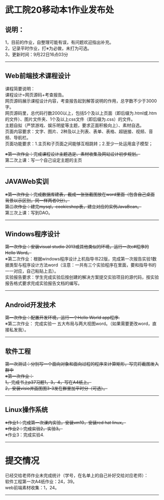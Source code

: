 # 武工院20移动本1作业发布处
## 说明：
1，目前的作业，自整理可能有误，有问题欢迎指出补充。   
2，记录平时作业，打※为必做，未打为可选。        
3，更新时间：9月22日16点03分   
         
***
## Web前端技术课程设计   
课程简要说明：    
课程设计=网页源码+考查报告。    
网页源码展示课程设计内容，考查报告起到解答说明的作用，总字数不少于3000字。    
网页源码里，总代码行数2000以上，包括5个及以上页面（即后缀为.html或.htm的文件）、图片文件夹、1个及以上css文件（即后缀为.css）的文件。    
主题自拟（严禁游戏、娱乐明星等主题，要求正面积极向上）、素材自选。    
页面内容要求：文字、图片、2种及以上列表、表单、表格、超链接、视频、音频、导航栏。    
页面功能要求：1.主页和子页面之间能够互相跳转；2.至少一处运用盒子模型；    

~~※第一次作业：完成课程设计主题选定、素材收集及网站设计初步规划。~~    
第二次上课：写一个自己设定主题的主页

***
## JAVAWeb实训   
~~※第一次作业：完成数据库建表，截成一张张截图放在word里面（包含自己桌面背景以示区别，同一样两者0分）。~~     
~~第二次作业：建完mysql，cookieshop表，建立对应的实例JavaBean。~~       
第三次上课：写到DAO。

***
## Windows程序设计
~~第一次作业：安装visual studio 2013或其他类似的环境，运行一次c#程序的Hello Word。~~         
※第二次作业：根据windows程序设计上机指导书22版，完成第一次报告实验1数据类型与程序设计方法word（注意：一共有三个实验程序在里面，要和指导书的一一对应，自己粘贴上去）。    
实验报告要求：学生完成实验后按创建的解决方案提交实验项目的源代码，按实验报告格式要求完成实验报告文档的编写。         

***         
## Android开发技术      
~~第一次作业：配置开发环境，运行一个Hello World app程序.~~      
※第二次作业： 完成实验一 五大布局与两大视图word。（如果需要更改word，直接私发我）。         

***
## 软件工程
~~第一次测试：分别写一个面向对象和面向过程的程序来计算矩形，写完将截图发入群中~~       
~~※第一次作业：~~     
~~1，完成书上p37习题1，3，4，写在A4纸上。~~       
~~2，安装visio并画图图3-3发在群里加平时分（可选）。~~         

***
## Linux操作系统
~~※作业1：完成第一次课内实验，安装vm10，安装red hat linux。~~     
~~※作业2：完成实验2，实验3。~~      
※作业3：完成实验4.

***
# 提交情况        
已经交给老师作业未完成统计（学号，在名单上的自己补好交给对应老师）：          
软件工程第一次A4纸作业：24，39。            
web前端素材收集：1，24。          
***
